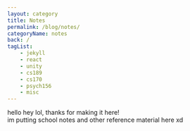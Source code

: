 ```yaml
---
layout: category
title: Notes
permalink: /blog/notes/
categoryName: notes
back: /
tagList:
    - jekyll
    - react
    - unity
    - cs189
    - cs170
    - psych156
    - misc
---
```


hello hey lol, thanks for making it here!  
im putting school notes and other reference material here xd
